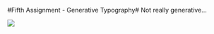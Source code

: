 #Fifth Assignment - Generative Typography#
Not really generative...

[img]: https://github.com/jcharry/programming-design-systems-projects/blob/master/sixth-assignment/dune.png

![][img]

